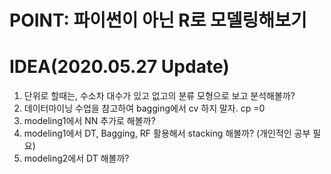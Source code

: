 # POINT: 파이썬이 아닌 R로 모델링해보기

# IDEA(2020.05.27 Update)
1. 단위로 할때는, 수소차 대수가 있고 없고의 분류 모형으로 보고 분석해볼까?
2. 데이터마이닝 수업을 참고하여 bagging에서 cv 하지 말자. cp =0
3. modeling1에서 NN 추가로 해볼까?
4. modeling1에서 DT, Bagging, RF 활용해서 stacking 해볼까? (개인적인 공부 필요)
5. modeling2에서 DT 해볼까?

